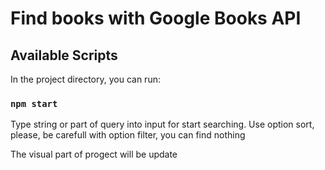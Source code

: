 # Find books with Google Books API

## Available Scripts

In the project directory, you can run:

### `npm start`

Type string or part of query into input for start searching. 
Use option sort, please, be carefull with option filter, you can find nothing

The visual part of progect will be update


